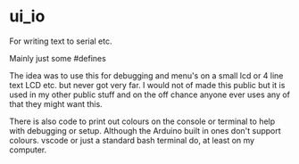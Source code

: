 # ui_io
For writing text to serial etc.

Mainly just some #defines

The idea was to use this for debugging and menu's on a small lcd or 4 line text LCD etc. but never got very far. I would not of made this public but it is used in my other public stuff and on the off chance anyone ever uses any of that they might want this.

There is also code to print out colours on the console or terminal to help with debugging or setup. Although the Arduino built in ones don't support colours. vscode or just a standard bash terminal do, at least on my computer.